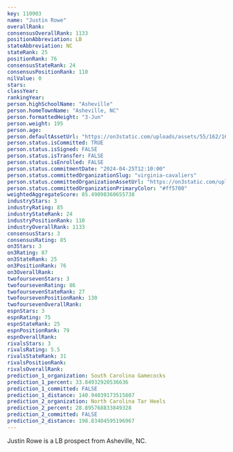 ```yaml
---
key: 110903
name: "Justin Rowe"
overallRank: 
consensusOverallRank: 1133
positionAbbreviation: LB
stateAbbreviation: NC
stateRank: 25
positionRank: 76
consensusStateRank: 24
consensusPositionRank: 110
nilValue: 0
stars: 
classYear: 
rankingYear: 
person.highSchoolName: "Asheville"
person.homeTownName: "Asheville, NC"
person.formattedHeight: "3-Jun"
person.weight: 195
person.age: 
person.defaultAssetUrl: "https://on3static.com/uploads/assets/55/162/162055.png"
person.status.isCommitted: TRUE
person.status.isSigned: FALSE
person.status.isTransfer: FALSE
person.status.isEnrolled: FALSE
person.status.commitmentDate: "2024-04-25T12:10:00"
person.status.committedOrganizationSlug: "virginia-cavaliers"
person.status.committedOrganizationAssetUrl: "https://on3static.com/uploads/assets/779/214/214779.svg"
person.status.committedOrganizationPrimaryColor: "#ff5700"
weightedAggregateScore: 85.49098360655738
industryStars: 3
industryRating: 85
industryStateRank: 24
industryPositionRank: 110
industryOverallRank: 1133
consensusStars: 3
consensusRating: 85
on3Stars: 3
on3Rating: 87
on3StateRank: 25
on3PositionRank: 76
on3OverallRank: 
twofoursevenStars: 3
twofoursevenRating: 86
twofoursevenStateRank: 27
twofoursevenPositionRank: 130
twofoursevenOverallRank: 
espnStars: 3
espnRating: 75
espnStateRank: 25
espnPositionRank: 79
espnOverallRank: 
rivalsStars: 3
rivalsRating: 5.5
rivalsStateRank: 31
rivalsPositionRank: 
rivalsOverallRank: 
prediction_1_organization: South Carolina Gamecocks
prediction_1_percent: 33.84932920536636
prediction_1_committed: FALSE
prediction_1_distance: 140.94039173515807
prediction_2_organization: North Carolina Tar Heels
prediction_2_percent: 28.895768833849328
prediction_2_committed: FALSE
prediction_2_distance: 198.83404595196967
---
```

Justin Rowe is a LB prospect from Asheville, NC.